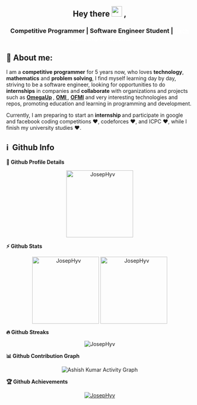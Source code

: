 <h2 align="center">
  Hey there <img src="https://media.giphy.com/media/hvRJCLFzcasrR4ia7z/giphy.gif" width="28"> ,
   <!-- I'm <a href="">Tony Robin</a>!  -->
</h2>


<div>
	<h3 align='center'> 
		Competitive Programmer | Software Engineer Student | <a href="https://www.auronix.com/" target="_blanc" style="color:white;"> Tech Internship at Auronix </a> 
	</h3>
</div>



## 🧑 About me:


<p>
I am a <b>competitive programmer</b> for 5 years now, who loves <b>technology</b>, <b>mathematics</b> and <b>problem solving</b>, I find myself learning day by day, striving to be a software engineer, looking for opportunities to do <b>internships</b> in companies and <b>collaborate</b> with organizations and projects such as <b><a href="https://omegaup.com" title="Omegaup">OmegaUp</a> </b>, <b><a href="https://www.olimpiadadeinformatica.org.mx/OMI/OMI/Inicio.aspx" title="Olimpiada Mexicana de Informatica"> OMI </a></b>, <b><a href="https://ofmi.omegaup.com/" title="Olimpiada Femenil Mexicana de Informática"> OFMI</a></b> and very interesting technologies and repos, promoting education and learning in programming and development.

Currently, I am preparing to start an <b>internship </b> and participate in google and facebook coding competitions  ❤️, codeforces ❤️, and ICPC ❤️, while I finish my university studies ❤️.
</p>


<h2>ℹ️ &nbsp;Github Info</h2>
	
  <summary><b>🔎 Github Profile Details</b></summary>
<p align="center"><img height="180em" src="https://github-profile-summary-cards.vercel.app/api/cards/profile-details?username=JosepHyv&theme=github_dark" alt="JosepHyv" align = "center"/></p>

  <summary><b>⚡ Github Stats</b></summary>
<p align="center"><img height="180em" src="https://github-readme-stats.vercel.app/api?username=JosepHyv&hide_border=true&count_private=true&show_icons=true&theme=radical" alt="JosepHyv" align = "center"/>
<img height="180em" src="https://github-readme-stats.vercel.app/api/top-langs?username=JosepHyv&show_icons=true&locale=en&layout=compact&hide_border=true&theme=radical" alt="JosepHyv" align = "center"/></p>

 <summary><b>🔥 Github Streaks</b></summary>
<p align="center"><img src="https://github-readme-streak-stats.herokuapp.com/?user=JosepHyv&theme=black-ice&hide_border=true&stroke=0000&background=0D1117&ring=e05397&fire=e05397&currStreakLabel=e05397" alt="JosepHyv" /></p>

<summary><b>📊 Github Contribution Graph</b></summary>
<p align="center"<a href="#"><img alt="Ashish Kumar Activity Graph" src="https://activity-graph.herokuapp.com/graph?username=JosepHyv&bg_color=0D1117&color=e05397&line=e05397&point=FFFFFF&hide_border=true&" /></a></p>
<!-- </details>
<details>    -->
 <summary><b>🏆 Github Achievements</b></summary>
<p align="center"> <a href="https://github.com/JosepHyv"><img src="https://github-profile-trophy.vercel.app/?username=JosepHyv&margin-w=5&theme=radical" alt="JosepHyv" /></a> </p>

<br>

